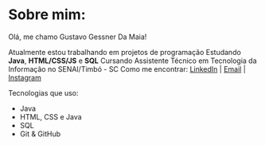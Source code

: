 # Sobre mim:

Olá, me chamo Gustavo Gessner Da Maia!

Atualmente estou trabalhando em projetos de programação
Estudando **Java**, **HTML/CSS/JS** e **SQL**
Cursando Assistente Técnico em Tecnologia da Informação no SENAI/Timbó - SC
Como me encontrar: [LinkedIn](https://www.linkedin.com/in/gustavo-gessner-da-maia-989437314) | [Email](mailto:gustavo_g_da-maia@estudante.sesisenai.org.br) | [Instagram](https://www.instagram.com/gustavo._gm_/)

Tecnologias que uso:
- Java
- HTML, CSS e Java
- SQL
- Git & GitHub


